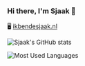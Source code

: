 ### Hi there, I'm Sjaak 👋

🖥️ [ikbendesjaak.nl](https://ikbendesjaak.nl)

<!-- ![Sjaak's GitHub stats](https://github-readme-stats.vercel.app/api?username=IkBenDeSjaak) -->
![Sjaak's GitHub stats](https://github-readme-stats.vercel.app/api?username=IkBenDeSjaak&count_private=true)

![Most Used Languages](https://github-readme-stats.vercel.app/api/top-langs/?username=IkBenDeSjaak&layout=compact)

<!--
**IkBenDeSjaak/IkBenDeSjaak** is a ✨ _special_ ✨ repository because its `README.md` (this file) appears on your GitHub profile.

Here are some ideas to get you started:

- 🔭 I’m currently working on ...
- 🌱 I’m currently learning ...
- 👯 I’m looking to collaborate on ...
- 🤔 I’m looking for help with ...
- 💬 Ask me about ...
- 📫 How to reach me: ...
- 😄 Pronouns: ...
- ⚡ Fun fact: ...
-->
